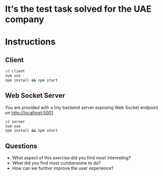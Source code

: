 # It's the test task solved for the UAE company 

# Instructions

## Client

```bash
cd client
nvm use 
npm install && npm start
```

## Web Socket Server

You are provided with a tiny backend server exposing Web Socket endpoint on <http://localhost:5001>.

```bash
cd server
nvm use 
npm install && npm start
```

## Questions

* What aspect of this exercise did you find most interesting?
* What did you find most cumbersome to do?
* How can we further improve the user experience?
